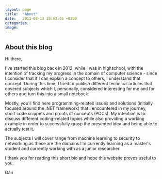 ```yaml
---
layout: page
title:  "About"
date:   2011-08-13 20:02:05 +0300
categories: 
image: 
---
```


## About this blog

Hi there,


I've started this blog back in 2012, while I was in highschool, with the intention of tracking my progress in the domain of computer science - since I consider that if I can explain a concept to others, I understand that concept. During this time, I tried to publish different technical articles that covered subjects which I, personally, considered interesting for me and for others and turn this into a small notebook.

Mostly, you'll find here programming-related issues and solutions (initially focused around the .NET framework) that I encountered in my journey, short code snippets and proofs of concepts (POCs). My intention is to discuss different coding-related topics while also providing a working example in order to successfully grasp the presented idea and being able to actually test it.

The subjects I will cover range from machine learning to security to networking as these are the domains I'm currently learning as a master's student and currently working with as a junior researcher.


I thank you for reading this short bio and hope this website proves useful to you,

Dan


